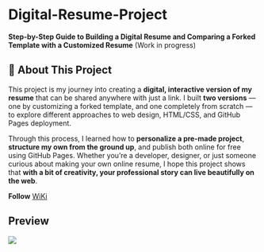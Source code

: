 # Digital-Resume-Project
 **Step-by-Step Guide to Building a Digital Resume and Comparing a Forked Template with a Customized Resume**
(Work in progress)

## 🌿 About This Project

This project is my journey into creating a **digital, interactive version of my resume** that can be shared anywhere with just a link. I built **two versions** — one by customizing a forked template, and one completely from scratch — to explore different approaches to web design, HTML/CSS, and GitHub Pages deployment.

Through this process, I learned how to **personalize a pre-made project**, **structure my own from the ground up**, and publish both online for free using GitHub Pages. Whether you’re a developer, designer, or just someone curious about making your own online resume, I hope this project shows that **with a bit of creativity, your professional story can live beautifully on the web**.

**Follow** [WiKi](https://github.com/nunezfern3230/-Digital-Resume-Project/wiki)

## Preview

<img src="assets\images\demo.gif">
